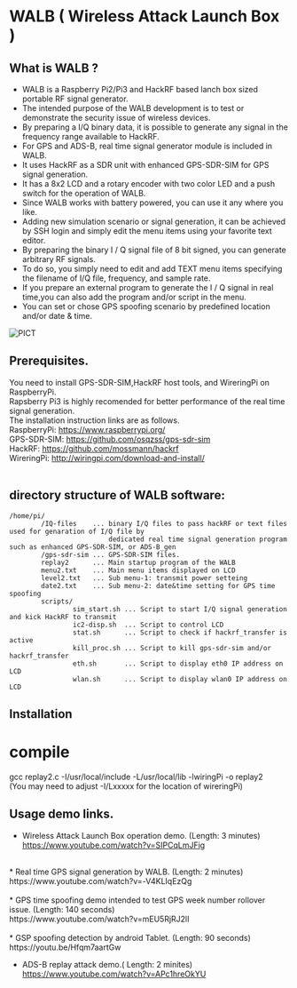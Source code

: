 # WALB ( Wireless Attack Launch Box ) 
## What is WALB ?
* WALB is a Raspberry Pi2/Pi3 and HackRF based lanch box sized portable RF signal generator.
* The intended purpose of the WALB development is to test or demonstrate the security issue of wireless devices. 
* By preparing a I/Q binary data, it is possible to generate any signal in the frequency range available to HackRF.
* For GPS and ADS-B, real time signal generator module is included in WALB.
* It uses HackRF as a SDR unit with enhanced GPS-SDR-SIM for GPS signal generation.
* It has a 8x2 LCD and a rotary encoder with two color LED and a push switch for the operation of WALB.
* Since WALB works with battery powered, you can use it any where you like.
* Adding new simulation scenario or signal generation, it can be achieved by SSH login and simply edit the menu items using your favorite text editor. 
* By preparing the binary I / Q signal file of 8 bit signed, you can generate arbitrary RF signals.
* To do so, you simply need to edit and add TEXT menu items specifying the filename of I/Q file, frequency, and sample rate.
* If you prepare an external program to generate the I / Q signal in real time,you can also add the program and/or script in the menu. 
* You can set or chose GPS spoofing scenario by predefined location and/or date & time.

![PICT](http://git.lab.local/adviser/Wireless_Attack_Launch_Box/raw/master/WALB.png)

## Prerequisites. 
You need to install GPS-SDR-SIM,HackRF host tools, and WireringPi on RaspberryPi.<br>
Rapsberry Pi3 is highly recomended for better performance of the real time signal generation.<br>
The installation instruction links are as follows.<br> 
RaspberryPi:
https://www.raspberrypi.org/<br>
GPS-SDR-SIM: 
https://github.com/osqzss/gps-sdr-sim<br>
HackRF:
https://github.com/mossmann/hackrf<br>
WireringPi:
http://wiringpi.com/download-and-install/
<br><br>
## directory structure of WALB software:<br>
```
/home/pi/
        /IQ-files    ... binary I/Q files to pass hackRF or text files used for genaration of I/Q file by 
                         dedicated real time signal generation program such as enhanced GPS-SDR-SIM, or ADS-B_gen
        /gps-sdr-sim ... GPS-SDR-SIM files.
        replay2      ... Main startup program of the WALB
        menu2.txt    ... Main menu items displayed on LCD
        level2.txt   ... Sub menu-1: transmit power setteing
        date2.txt    ... Sub menu-2: date&time setting for GPS time spoofing
        scripts/
                sim_start.sh ... Script to start I/Q signal generation and kick HackRF to transmit
                ic2-disp.sh  ... Script to control LCD
                stat.sh      ... Script to check if hackrf_transfer is active
                kill_proc.sh ... Script to kill gps-sdr-sim and/or hackrf_transfer
                eth.sh       ... Script to display eth0 IP address on LCD
                wlan.sh      ... Script to display wlan0 IP address on LCD
```    
## Installation
# compile
gcc replay2.c -I/usr/local/include -L/usr/local/lib -lwiringPi -o replay2<br>
(You may need to adjust -I/Lxxxxx for the location of wireringPi)<br>

## Usage demo links.<br>
* Wireless Attack Launch Box operation demo. (Length: 3 minutes)<br>
https://www.youtube.com/watch?v=SIPCqLmJFig<br>
<br>
* Real time GPS signal generation by WALB. (Length: 2 minutes)<br>
https://www.youtube.com/watch?v=-V4KLIqEzQg<br>
<br>
* GPS time spoofing demo intended to test GPS week number rollover issue. (Length: 140 seconds)<br>
https://www.youtube.com/watch?v=mEU5RjRJ2lI<br>
<br>
* GSP spoofing detection by android Tablet. (Length: 90 seconds)<br>
https://youtu.be/Hfqm7aartGw<br>

* ADS-B replay attack demo.( Length: 2 minites)<br>
https://www.youtube.com/watch?v=APc1hreOkYU<br>
